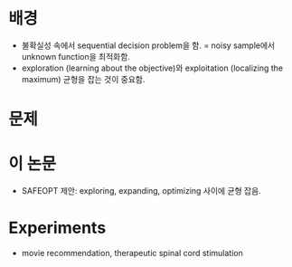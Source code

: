 # 배경
- 불확실성 속에서 sequential decision problem을 함. = noisy sample에서 unknown function을 최적화함.
- exploration (learning about the objective)와 exploitation (localizing the maximum) 균형을 잡는 것이 중요함.
# 문제

# 이 논문
- SAFEOPT 제안: exploring, expanding, optimizing 사이에 균형 잡음.

# Experiments
- movie recommendation, therapeutic spinal cord stimulation
